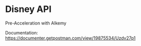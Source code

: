 # Disney API
Pre-Acceleration with Alkemy

Documentation: https://documenter.getpostman.com/view/19875534/Uzdv27p1
